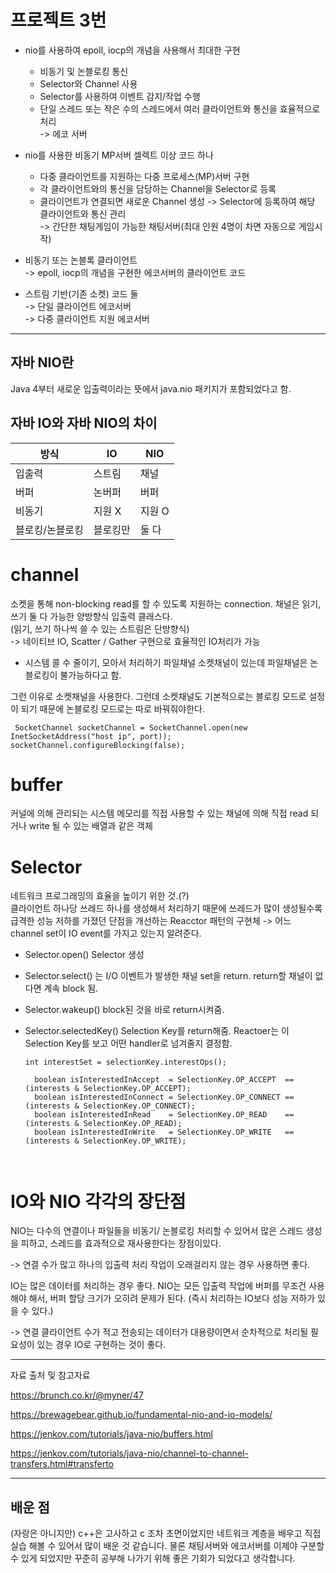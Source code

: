 # 프로젝트 3번

- nio를 사용하여 epoll, iocp의 개념을 사용해서 최대한 구현
  - 비동기 및 논블로킹 통신
  - Selector와 Channel 사용
  - Selector를 사용하여 이벤트 감지/작업 수행
  - 단일 스레드 또는 작은 수의 스레드에서 여러 클라이언트와 통신을 효율적으로 처리    
  -> 에코 서버 
  

-  nio를 사용한 비동기 MP서버 셀렉트 이상 코드 하나
   -  다중 클라이언트를 지원하는 다중 프로세스(MP)서버 구현
   -  각 클라이언트와의 통신을 담당하는 Channel을 Selector로 등록
   -  클라이언트가 연결되면 새로운 Channel 생성 -> Selector에 등록하여 해당 클라이언트와 통신 관리   
   -> 간단한 채팅게임이 가능한 채팅서버(최대 인원 4명이 차면 자동으로 게임시작)


- 비동기 또는 논블록 클라이언트  
-> epoll, iocp의 개념을 구현한 에코서버의 클라이언트 코드   


- 스트림 기반(기존 소켓) 코드 둘   
-> 단일 클라이언트 에코서버   
-> 다중 클라이언트 지원 에코서버

------


## 자바 NIO란
Java 4부터 새로운 입출력이라는 뜻에서 java.nio 패키지가 포함되었다고 함.   

자바 IO와 자바 NIO의 차이
-----
|방식|IO|NIO|
|---|---|---|
|입출력|스트림|채널|
|버퍼|논버퍼|버퍼|
|비동기|지원 X|지원 O|
|블로킹/논블로킹|블로킹만|둘 다|

channel
=======
소켓을 통해 non-blocking read를 할 수 있도록 지원하는 connection. 
채널은 읽기, 쓰기 둘 다 가능한 양방향식 입출력 클래스다.  
(읽기, 쓰기 하나씩 쓸 수 있는 스트림은 단방향식)   
-> 네이티브 IO, Scatter / Gather 구현으로 효율적인 IO처리가 가능   
   * 시스템 콜 수 줄이기, 모아서 처리하기
파일채널 소켓채널이 있는데 파일채널은 논블로킹이 불가능하다고 함.   

그런 이유로 소켓채널을 사용한다. 그런데 소켓채널도 기본적으로는 블로킹 모드로 설정이 되기 때문에 논블로킹 모드로는 따로 바꿔줘야한다.

```
 SocketChannel socketChannel = SocketChannel.open(new InetSocketAddress("host ip", port));
socketChannel.configureBlocking(false);
```

buffer
====
커널에 의해 관리되는 시스템 메모리를 직접 사용할 수 있는 채널에 의해 직접 read 되거나 write 될 수 있는 배열과 같은 객체

Selector
====
네트워크 프로그래밍의 효율을 높이기 위한 것.(?)      
클라이언트 하나당 쓰레드 하나를 생성해서 처리하기 때문에 쓰레드가 많이 생성될수록 급격한 성능 저하를 가졌던 단점을 개선하는 Reacctor 패턴의 구현체 
-> 어느 channel set이 IO event를 가지고 있는지 알려준다.

- Selector.open() Selector 생성
- Selector.select() 는 I/O 이벤트가 발생한 채널 set을 return. return할 채널이 없다면 계속 block 됨.
- Selector.wakeup() block된 것을 바로 return시켜줌.
- Selector.selectedKey() Selection Key를 return해줌. Reactoer는 이 Selection Key를 보고 어떤 handler로 넘겨줄지 결정함.
 
  ```
  int interestSet = selectionKey.interestOps();

    boolean isInterestedInAccept  = SelectionKey.OP_ACCEPT  == (interests & SelectionKey.OP_ACCEPT);
    boolean isInterestedInConnect = SelectionKey.OP_CONNECT == (interests & SelectionKey.OP_CONNECT);
    boolean isInterestedInRead    = SelectionKey.OP_READ    == (interests & SelectionKey.OP_READ);
    boolean isInterestedInWrite   = SelectionKey.OP_WRITE   == (interests & SelectionKey.OP_WRITE);



IO와 NIO 각각의 장단점
=====
NIO는 다수의 연결이나 파일들을 비동기/ 논블로킹 처리할 수 있어서 많은 스레드 생성을 피하고, 스레드를 효과적으로 재사용한다는 장점이있다.   

-> 연결 수가 많고 하나의 입출력 처리 작업이 오래걸리지 않는 경우 사용하면 좋다.

IO는 많은 데이터를 처리하는 경우 좋다. NIO는 모든 입출력 작업에 버퍼를 무조건 사용해야 해서, 버퍼 할당 크기가 오히려 문제가 된다. (즉시 처리하는 IO보다 성능 저하가 있을 수 있다.)   

-> 연결 클라이언트 수가 적고 전송되는 데이터가 대용량이면서 순차적으로 처리될 필요성이 있는 경우 IO로 구현하는 것이 좋다.




-------------------
자료 출처 및 참고자료

<https://brunch.co.kr/@myner/47>

<https://brewagebear.github.io/fundamental-nio-and-io-models/>

<https://jenkov.com/tutorials/java-nio/buffers.html>

<https://jenkov.com/tutorials/java-nio/channel-to-channel-transfers.html#transferto>

------

## 배운 점
(자랑은 아니지만) c++은 고사하고 c 조차 초면이었지만 네트워크 계층을 배우고 직접 실습 해볼 수 있어서 많이 배운 것 같습니다. 물론 채팅서버와 에코서버를 이제야 구분할 수 있게 되었지만 꾸준히 공부해 나가기 위해 좋은 기회가 되었다고 생각합니다. 

